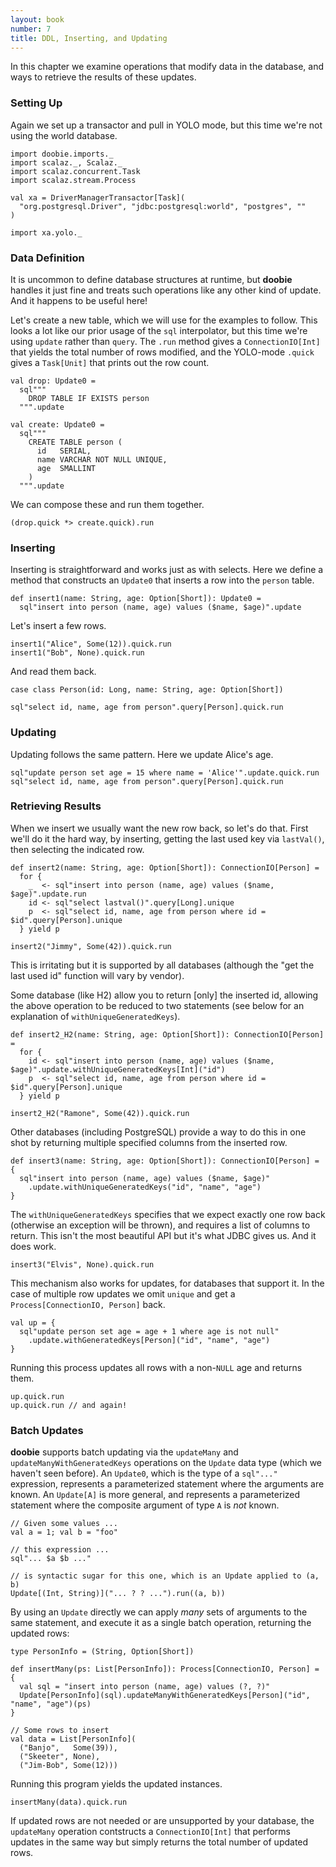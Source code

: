 ```yaml
---
layout: book
number: 7
title: DDL, Inserting, and Updating
---
```


In this chapter we examine operations that modify data in the database, and ways to retrieve the results of these updates.

### Setting Up

Again we set up a transactor and pull in YOLO mode, but this time we're not using the world database.

```tut:silent
import doobie.imports._
import scalaz._, Scalaz._
import scalaz.concurrent.Task
import scalaz.stream.Process

val xa = DriverManagerTransactor[Task](
  "org.postgresql.Driver", "jdbc:postgresql:world", "postgres", ""
)

import xa.yolo._
```

### Data Definition

It is uncommon to define database structures at runtime, but **doobie** handles it just fine and treats such operations like any other kind of update. And it happens to be useful here! 

Let's create a new table, which we will use for the examples to follow. This looks a lot like our prior usage of the `sql` interpolator, but this time we're using `update` rather than `query`. The `.run` method gives a `ConnectionIO[Int]` that yields the total number of rows modified, and the YOLO-mode `.quick` gives a `Task[Unit]` that prints out the row count.

```tut:silent
val drop: Update0 = 
  sql"""
    DROP TABLE IF EXISTS person
  """.update

val create: Update0 = 
  sql"""
    CREATE TABLE person (
      id   SERIAL,
      name VARCHAR NOT NULL UNIQUE,
      age  SMALLINT
    )
  """.update
```

We can compose these and run them together.

```tut
(drop.quick *> create.quick).run
```


### Inserting


Inserting is straightforward and works just as with selects. Here we define a method that constructs an `Update0` that inserts a row into the `person` table.

```tut:silent
def insert1(name: String, age: Option[Short]): Update0 =
  sql"insert into person (name, age) values ($name, $age)".update
```

Let's insert a few rows.

```tut
insert1("Alice", Some(12)).quick.run
insert1("Bob", None).quick.run
```

And read them back.

```tut:silent
case class Person(id: Long, name: String, age: Option[Short])
```

```tut
sql"select id, name, age from person".query[Person].quick.run
```


### Updating


Updating follows the same pattern. Here we update Alice's age.

```tut
sql"update person set age = 15 where name = 'Alice'".update.quick.run
sql"select id, name, age from person".query[Person].quick.run
```

### Retrieving Results

When we insert we usually want the new row back, so let's do that. First we'll do it the hard way, by inserting, getting the last used key via `lastVal()`, then selecting the indicated row. 

```tut:silent
def insert2(name: String, age: Option[Short]): ConnectionIO[Person] =
  for {
    _  <- sql"insert into person (name, age) values ($name, $age)".update.run
    id <- sql"select lastval()".query[Long].unique
    p  <- sql"select id, name, age from person where id = $id".query[Person].unique
  } yield p
```

```tut
insert2("Jimmy", Some(42)).quick.run
```

This is irritating but it is supported by all databases (although the "get the last used id" function will vary by vendor).

Some database (like H2) allow you to return [only] the inserted id, allowing the above operation to be reduced to two statements (see below for an explanation of `withUniqueGeneratedKeys`).

```tut:silent
def insert2_H2(name: String, age: Option[Short]): ConnectionIO[Person] =
  for {
    id <- sql"insert into person (name, age) values ($name, $age)".update.withUniqueGeneratedKeys[Int]("id")
    p  <- sql"select id, name, age from person where id = $id".query[Person].unique
  } yield p
```

```tut
insert2_H2("Ramone", Some(42)).quick.run
```

Other databases (including PostgreSQL) provide a way to do this in one shot by returning multiple specified columns from the inserted row.

```tut:silent
def insert3(name: String, age: Option[Short]): ConnectionIO[Person] = {
  sql"insert into person (name, age) values ($name, $age)"
    .update.withUniqueGeneratedKeys("id", "name", "age")
}
```

The `withUniqueGeneratedKeys` specifies that we expect exactly one row back (otherwise an exception will be thrown), and requires a list of columns to return. This isn't the most beautiful API but it's what JDBC gives us. And it does work.

```tut
insert3("Elvis", None).quick.run
```

This mechanism also works for updates, for databases that support it. In the case of multiple row updates we omit `unique` and get a `Process[ConnectionIO, Person]` back.


```tut:silent
val up = {
  sql"update person set age = age + 1 where age is not null"
    .update.withGeneratedKeys[Person]("id", "name", "age")
}
```

Running this process updates all rows with a non-`NULL` age and returns them.

```tut
up.quick.run
up.quick.run // and again!
```

### Batch Updates

**doobie** supports batch updating via the `updateMany` and `updateManyWithGeneratedKeys` operations on the `Update` data type (which we haven't seen before). An `Update0`, which is the type of a `sql"..."` expression, represents a parameterized statement where the arguments are known. An `Update[A]` is more general, and represents a parameterized statement where the composite argument of type `A` is *not* known.

```tut:silent
// Given some values ...
val a = 1; val b = "foo"

// this expression ...
sql"... $a $b ..."

// is syntactic sugar for this one, which is an Update applied to (a, b)
Update[(Int, String)]("... ? ? ...").run((a, b))
```

By using an `Update` directly we can apply *many* sets of arguments to the same statement, and execute it as a single batch operation, returning the updated rows:

```tut:silent
type PersonInfo = (String, Option[Short])

def insertMany(ps: List[PersonInfo]): Process[ConnectionIO, Person] = {
  val sql = "insert into person (name, age) values (?, ?)"
  Update[PersonInfo](sql).updateManyWithGeneratedKeys[Person]("id", "name", "age")(ps)
}

// Some rows to insert
val data = List[PersonInfo](
  ("Banjo",   Some(39)), 
  ("Skeeter", None), 
  ("Jim-Bob", Some(12)))
```

Running this program yields the updated instances.

```tut
insertMany(data).quick.run
```

If updated rows are not needed or are unsupported by your database, the `updateMany` operation contstructs a `ConnectionIO[Int]` that performs updates in the same way but simply returns the total number of updated rows.


